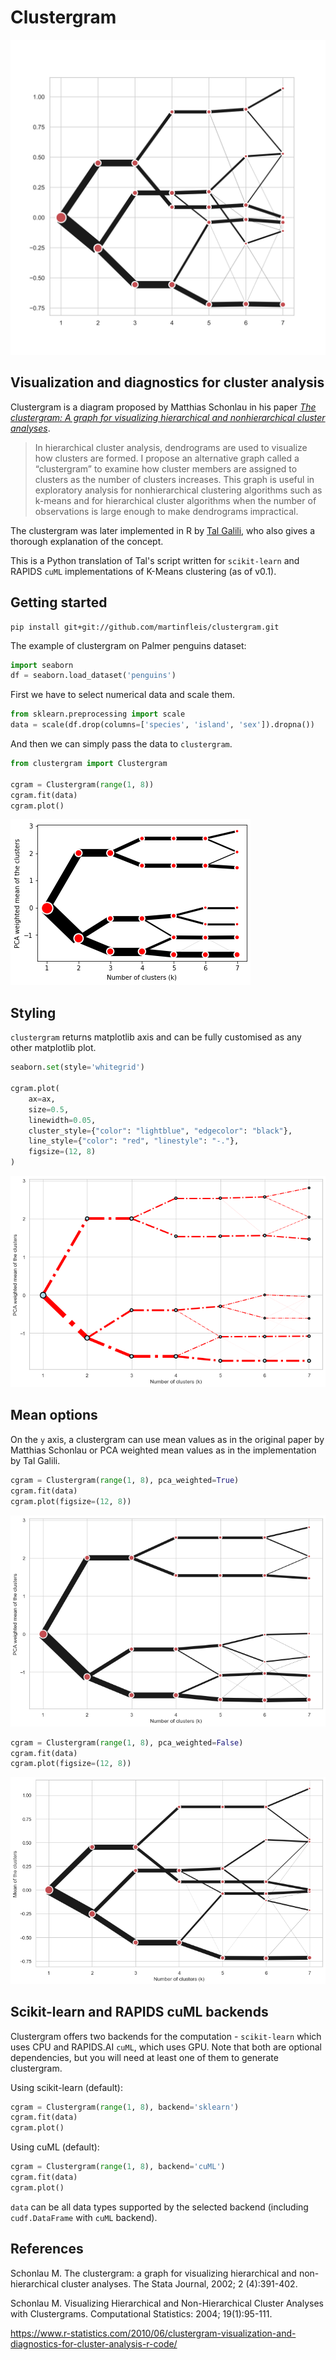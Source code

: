 # Clustergram

![logo clustergram](doc/_static/logo.svg)

## Visualization and diagnostics for cluster analysis

Clustergram is a diagram proposed by Matthias Schonlau in his paper *[The clustergram: A graph for visualizing hierarchical and nonhierarchical cluster analyses](https://journals.sagepub.com/doi/10.1177/1536867X0200200405)*.

> In hierarchical cluster analysis, dendrograms are used to visualize how clusters are formed. I propose an alternative graph called a “clustergram” to examine how cluster members are assigned to clusters as the number of clusters increases. This graph is useful in exploratory analysis for nonhierarchical clustering algorithms such as k-means and for hierarchical cluster algorithms when the number of observations is large enough to make dendrograms impractical.

The clustergram was later implemented in R by [Tal Galili](https://www.r-statistics.com/2010/06/clustergram-visualization-and-diagnostics-for-cluster-analysis-r-code/), who also gives a thorough explanation of the concept.

This is a Python translation of Tal's script written for `scikit-learn` and RAPIDS `cuML` implementations of K-Means clustering (as of v0.1).

## Getting started

```shell
pip install git+git://github.com/martinfleis/clustergram.git
```

The example of clustergram on Palmer penguins dataset:

```python
import seaborn
df = seaborn.load_dataset('penguins')
```

First we have to select numerical data and scale them.

```python
from sklearn.preprocessing import scale
data = scale(df.drop(columns=['species', 'island', 'sex']).dropna())
```

And then we can simply pass the data to `clustergram`.
```python
from clustergram import Clustergram

cgram = Clustergram(range(1, 8))
cgram.fit(data)
cgram.plot()
```

![Default clustergram](doc/_static/default.png)

## Styling

`clustergram` returns matplotlib axis and can be fully customised as any other matplotlib plot.

```python
seaborn.set(style='whitegrid')

cgram.plot(
    ax=ax,
    size=0.5,
    linewidth=0.05,
    cluster_style={"color": "lightblue", "edgecolor": "black"},
    line_style={"color": "red", "linestyle": "-."},
    figsize=(12, 8)
)
```
![Colored clustergram](doc/_static/colors.png)

## Mean options

On the `y` axis, a clustergram can use mean values as in the original paper by Matthias Schonlau or PCA weighted mean values as in the implementation by Tal Galili.

```python
cgram = Clustergram(range(1, 8), pca_weighted=True)
cgram.fit(data)
cgram.plot(figsize=(12, 8))
```
![Default clustergram](doc/_static/pca_true.png)

```python
cgram = Clustergram(range(1, 8), pca_weighted=False)
cgram.fit(data)
cgram.plot(figsize=(12, 8))
```
![Default clustergram](doc/_static/pca_false.png)


## Scikit-learn and RAPIDS cuML backends

Clustergram offers two backends for the computation - `scikit-learn` which uses CPU and RAPIDS.AI `cuML`, which uses GPU. Note that both are optional dependencies, but you will need at least one of them to generate clustergram.

Using scikit-learn (default):

```python
cgram = Clustergram(range(1, 8), backend='sklearn')
cgram.fit(data)
cgram.plot()
```

Using cuML (default):

```python
cgram = Clustergram(range(1, 8), backend='cuML')
cgram.fit(data)
cgram.plot()
```

`data` can be all data types supported by the selected backend (including `cudf.DataFrame` with `cuML` backend).

## References
Schonlau M. The clustergram: a graph for visualizing hierarchical and non-hierarchical cluster analyses. The Stata Journal, 2002; 2 (4):391-402.

Schonlau M. Visualizing Hierarchical and Non-Hierarchical Cluster Analyses with Clustergrams. Computational Statistics: 2004; 19(1):95-111.

https://www.r-statistics.com/2010/06/clustergram-visualization-and-diagnostics-for-cluster-analysis-r-code/